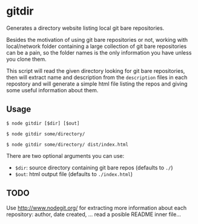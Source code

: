 # gitdir
Generates a directory website listing local git bare repositories.

Besides the motivation of using git bare repositories or not, working with local/network folder containing a large collection of git bare repositories can be a pain, so the folder names is the only information you have unless you clone them.

This script will read the given directory looking for git bare repositories, then will extract name and description from the `description` files in each repostory and will generate a simple html file listing the repos and giving some useful information about them.

## Usage
```
$ node gitdir [$dir] [$out]

$ node gitdir some/directory/

$ node gitdir some/directory/ dist/index.html

```
There are two optional arguments you can use:
- `$dir`: source directory containing git bare repos (defaults to `./`)
- `$out`: html output file (defaults to `./index.html`)

## TODO
Use http://www.nodegit.org/ for extracting more information about each repository: author, date created, ... read a posible README inner file...
